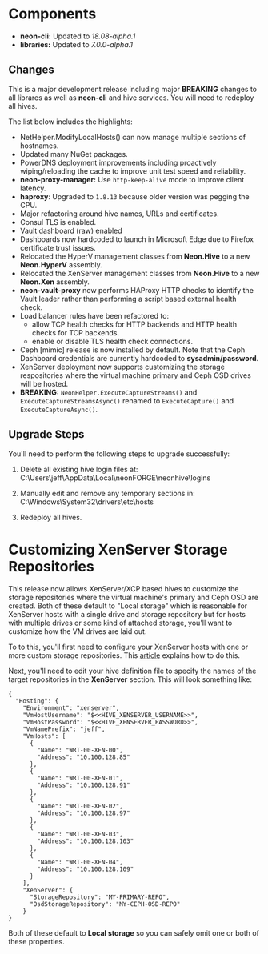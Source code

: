 # Components

* **neon-cli:** Updated to *18.08-alpha.1*
* **libraries:** Updated to *7.0.0-alpha.1*

## Changes

This is a major development release including major **BREAKING** changes to all librares as well as **neon-cli** and hive services.  You will need to redeploy all hives.

The list below includes the highlights:

* NetHelper.ModifyLocalHosts() can now manage multiple sections of hostnames.
* Updated many NuGet packages.
* PowerDNS deployment improvements including proactively wiping/reloading the cache to improve unit test speed and reliability.
* **neon-proxy-manager:** Use `http-keep-alive` mode to improve client latency.
* **haproxy**: Upgraded to `1.8.13` because older version was pegging the CPU.
* Major refactoring around hive names, URLs and certificates.
* Consul TLS is enabled.
* Vault dashboard (raw) enabled
* Dashboards now hardcoded to launch in Microsoft Edge due to Firefox certificate trust issues.
* Relocated the HyperV management classes from **Neon.Hive** to a new **Neon.HyperV** assembly.
* Relocated the XenServer management classes from **Neon.Hive** to a new **Neon.Xen** assembly.
* **neon-vault-proxy** now performs HAProxy HTTP checks to identify the Vault leader rather than performing a script based external health check.
* Load balancer rules have been refactored to:
   * allow TCP health checks for HTTP backends and HTTP health checks for TCP backends.
   * enable or disable TLS health check connections.
* Ceph [mimic] release is now installed by default.  Note that the Ceph Dashboard credentials are currently hardcoded to **sysadmin/password**.
* XenServer deployment now supports customizing the storage respositories where the virtual machine primary and Ceph OSD drives will be hosted.
* **BREAKING:** `NeonHelper.ExecuteCaptureStreams()` and `ExecuteCaptureStreamsAsync()` renamed to `ExecuteCapture()` and `ExecuteCaptureAsync()`.

## Upgrade Steps

You'll need to perform the following steps to upgrade successfully:

1. Delete all existing hive login files at: C:\Users\jeff\AppData\Local\neonFORGE\neonhive\logins

2. Manually edit and remove any temporary sections in: C:\Windows\System32\drivers\etc\hosts

3. Redeploy all hives.

# Customizing XenServer Storage Repositories

This release now allows XenServer/XCP based hives to customize the storage repositories where the virtual machine's primary and Ceph OSD are created.  Both of these default to "Local storage" which is reasonable for XenServer hosts with a single drive and storage repository but for hosts with multiple drives or some kind of attached storage, you'll want to customize how the VM drives are laid out.

To to this, you'll first need to configure your XenServer hosts with one or more custom storage repositories.  This [article](https://support.citrix.com/article/CTX121313) explains how to do this.

Next, you'll need to edit your hive definition file to specify the names of the target repositories in the **XenServer** section.  This will look something like:

```
{
  "Hosting": {
    "Environment": "xenserver",
    "VmHostUsername": "$<<HIVE_XENSERVER_USERNAME>>",
    "VmHostPassword": "$<<HIVE_XENSERVER_PASSWORD>>",
    "VmNamePrefix": "jeff",
    "VmHosts": [
      {
        "Name": "WRT-00-XEN-00",
        "Address": "10.100.128.85"
      },
      {
        "Name": "WRT-00-XEN-01",
        "Address": "10.100.128.91"
      },
      {
        "Name": "WRT-00-XEN-02",
        "Address": "10.100.128.97"
      },
      {
        "Name": "WRT-00-XEN-03",
        "Address": "10.100.128.103"
      },
      {
        "Name": "WRT-00-XEN-04",
        "Address": "10.100.128.109"
      }
    ],
    "XenServer": {
      "StorageRepository": "MY-PRIMARY-REPO",
      "OsdStorageRepository": "MY-CEPH-OSD-REPO"
    }
}
```
Both of these default to **Local storage** so you can safely omit one or both of these properties.
